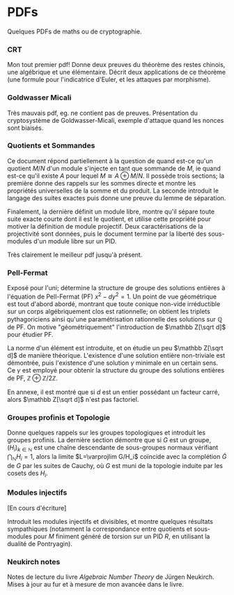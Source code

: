 # PDFs
Quelques PDFs de maths ou de cryptographie.

### CRT
Mon tout premier pdf!
Donne deux preuves du théorème des restes chinois, une algébrique et une élémentaire.
Décrit deux applications de ce théorème (une formule pour l'indicatrice d'Euler, et les attaques par morphisme).

### Goldwasser Micali
Très mauvais pdf, eg. ne contient pas de preuves.
Présentation du cryptosystème de Goldwasser-Micali, exemple d'attaque quand les nonces sont biaisés.

### Quotients et Sommandes

Ce document répond partiellement à la question de quand est-ce qu'un quotient $M/N$ d'un module s'injecte en tant que sommande de $M$, ie quand est-ce qu'il existe $A$ pour lequel $M\cong A\oplus M/N$.
Il possède trois sections; la première donne des rappels sur les sommes directe et montre les propriétés universelles de la somme et du produit.
La seconde introduit le langage des suites exactes puis donne une preuve du lemme de séparation.

Finalement, la dernière définit un module libre, montre qu'il sépare toute suite exacte courte dont il est le quotient, et utilise cette propriété pour motiver la définition de module projectif.
Deux caractérisations de la projectivité sont données, puis le document termine par la liberté des sous-modules d'un module libre sur un PID.

Très clairement le meilleur pdf jusqu'à présent.

### Pell-Fermat

Exposé pour l'uni; détermine la structure de groupe des solutions entières à l'équation de Pell-Fermat (PF) $x^2 - dy^2 = 1$.
Un point de vue géométrique est tout d'abord abordé, montrant que toute conique non-vide irréductible sur un corps algébriquement clos est rationnelle; on obtient les triplets pythagoriciens ainsi qu'une paramétrisation rationnelle des solutions sur $\mathbb Q$ de PF.
On motive "géométriquement" l'introduction de $\mathbb Z[\sqrt d]$ pour étudier PF.

La norme d'un élément est introduite, et on étudie un peu $\mathbb Z[\sqrt d]$ de manière théorique.
L'existence d'une solution entière non-triviale est démontrée, puis l'existence d'une solution $\gamma$ minimale en un certain sens.
Ce $\gamma$ est employé pour obtenir la structure du groupe des solutions entières de PF, $\mathbb Z\oplus \mathbb Z/2\mathbb Z$.

En annexe, il est montré que si $d$ est un entier possédant un facteur carré, alors $\mathbb Z[\sqrt d]$ n'est pas factoriel.

### Groupes profinis et Topologie

Donne quelques rappels sur les groupes topologiques et introduit les groupes profinis.
La dernière section démontre que si $G$ est un groupe, $(H_i)_{k\in\mathbb N}$ est une chaîne descendante de sous-groupes normaux vérifiant $\bigcap_{\mathbb N} H_i = 1$, alors la limite $L=\varprojlim G/H_i$ coïncide avec la complétion $\tilde G$ de $G$ par les suites de Cauchy, où $G$ est muni de la topologie induite par les cosets des $H_i$.

### Modules injectifs

[En cours d'écriture]

Introduit les modules injectifs et divisibles, et montre quelques résultats sympathiques (notamment la correspondance entre quotients et sous-modules pour $M$ finiment généré de torsion sur un PID $R$, en utilisant la dualité de Pontryagin).

### Neukirch notes

Notes de lecture du livre *Algebraic Number Theory* de Jürgen Neukirch.
Mises à jour au fur et à mesure de mon avancée dans le livre.
